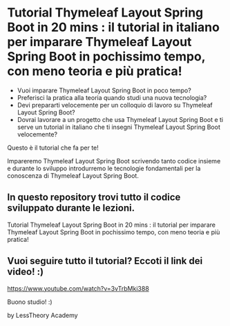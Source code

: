 # Tutorial Thymeleaf Layout Spring Boot in 20 mins : il tutorial in italiano per imparare Thymeleaf Layout Spring Boot in pochissimo tempo, con meno teoria e più pratica! 

- Vuoi imparare Thymeleaf Layout Spring Boot in poco tempo? 
- Preferisci la pratica alla teoria quando studi una nuova tecnologia?
- Devi prepararti velocemente per un colloquio di lavoro su Thymeleaf Layout Spring Boot? 
- Dovrai lavorare a un progetto che usa Thymeleaf Layout Spring Boot e ti serve un tutorial in italiano che ti insegni Thymeleaf Layout Spring Boot velocemente?

Questo è il tutorial che fa per te!

Impareremo Thymeleaf Layout Spring Boot scrivendo tanto codice insieme e durante lo sviluppo introdurremo le tecnologie fondamentali per la conoscenza di Thymeleaf Layout Spring Boot.

## In questo repository trovi tutto il codice sviluppato durante le lezioni.

Tutorial Thymeleaf Layout Spring Boot in 20 mins : il tutorial per imparare Thymeleaf Layout Spring Boot in pochissimo tempo, con meno teoria e più pratica! 

## Vuoi seguire tutto il tutorial? Eccoti il link dei video! :) 
https://www.youtube.com/watch?v=3vTrbMki388

Buono studio! :)

by LessTheory Academy
